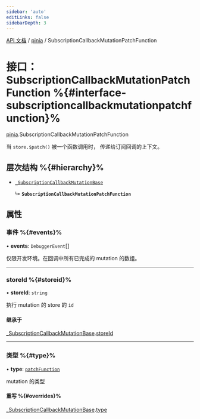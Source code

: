 ```yaml
---
sidebar: 'auto'
editLinks: false
sidebarDepth: 3
---
```


[API 文档](../index.md) / [pinia](../modules/pinia.md) / SubscriptionCallbackMutationPatchFunction

# 接口：SubscriptionCallbackMutationPatchFunction %{#interface-subscriptioncallbackmutationpatchfunction}%

[pinia](../modules/pinia.md).SubscriptionCallbackMutationPatchFunction

当 `store.$patch()` 被一个函数调用时，
传递给订阅回调的上下文。

## 层次结构 %{#hierarchy}%

- [`_SubscriptionCallbackMutationBase`](pinia._SubscriptionCallbackMutationBase.md)

  ↳ **`SubscriptionCallbackMutationPatchFunction`**

## 属性

### 事件 %{#events}%

• **events**: `DebuggerEvent`[]

仅限开发环境。在回调中所有已完成的 mutation 的数组。

---

### storeId %{#storeid}%

• **storeId**: `string`

执行 mutation 的 store 的 `id`

#### 继承于

[\_SubscriptionCallbackMutationBase](pinia._SubscriptionCallbackMutationBase.md).[storeId](pinia._SubscriptionCallbackMutationBase.md#storeid)

---

### 类型 %{#type}%

• **type**: [`patchFunction`](../enums/pinia.MutationType.md#patchfunction)

mutation 的类型

#### 重写 %{#overrides}%

[\_SubscriptionCallbackMutationBase](pinia._SubscriptionCallbackMutationBase.md).[type](pinia._SubscriptionCallbackMutationBase.md#type)
